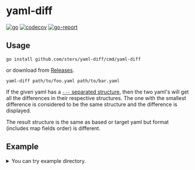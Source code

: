# yaml-diff

[![go](https://github.com/sters/yaml-diff/workflows/Go/badge.svg)](https://github.com/sters/yaml-diff/actions?query=workflow%3AGo)
[![codecov](https://codecov.io/gh/sters/yaml-diff/branch/main/graph/badge.svg)](https://codecov.io/gh/sters/yaml-diff)
[![go-report](https://goreportcard.com/badge/github.com/sters/yaml-diff)](https://goreportcard.com/report/github.com/sters/yaml-diff)

## Usage

```
go install github.com/sters/yaml-diff/cmd/yaml-diff
```
or download from [Releases](https://github.com/sters/yaml-diff/releases).

```
yaml-diff path/to/foo.yaml path/to/bar.yaml
```

If the given yaml has a [`---` separated structure](https://yaml.org/spec/1.2/spec.html#id2760395), then the two yaml's will get all the differences in their respective structures. The one with the smallest difference is considered to be the same structure and the difference is displayed.

The result structure is the same as based or target yaml but format (includes map fields order) is different.

## Example

<details><summary>You can try example directory.</summary>

```text
$ go run cmd/yaml-diff/main.go example/a.yaml example/b.yaml
--- example/a.yaml
+++ example/b.yaml

  spec:
    selector:
      app: "MyApp"
    ports:
      -
-       port: 80
+       port: 8080
        targetPort: 9376
        protocol: "TCP"
  apiVersion: "v1"
  kind: "Service"
  metadata:
    name: "my-service"

  apiVersion: "apps/v1"
  kind: "Deployment"
  metadata:
    name: "app-deployment"
    labels:
      app: "MyApp"
  spec:
    selector:
      matchLabels:
        app: "MyApp"
    template:
      metadata:
        labels:
          app: "MyApp"
      spec:
        containers:
          -
            name: "app"
-           image: "my-app:1.0.0"
+           image: "my-app:1.1.0"
            ports:
              -
                containerPort: 9376
-   replicas: 3
+   replicas: 10

- foo: "missing-in-b"

  this:
    is:
      the: "same"

+ bar:
+   - "missing in a.yaml"

+ baz:
+   - "missing in a.yaml"
```

Even if reverse specify, it also worked properly.

```text
$ go run cmd/yaml-diff/main.go example/b.yaml example/a.yaml
--- example/b.yaml
+++ example/a.yaml

  spec:
    selector:
      app: "MyApp"
    ports:
      -
        protocol: "TCP"
-       port: 8080
+       port: 80
        targetPort: 9376
  apiVersion: "v1"
  kind: "Service"
  metadata:
    name: "my-service"

  apiVersion: "apps/v1"
  kind: "Deployment"
  metadata:
    name: "app-deployment"
    labels:
      app: "MyApp"
  spec:
-   replicas: 10
+   replicas: 3
    selector:
      matchLabels:
        app: "MyApp"
    template:
      metadata:
        labels:
          app: "MyApp"
      spec:
        containers:
          -
            name: "app"
-           image: "my-app:1.1.0"
+           image: "my-app:1.0.0"
            ports:
              -
                containerPort: 9376

- bar:
-   - "missing in a.yaml"

- baz:
-   - "missing in a.yaml"

  this:
    is:
      the: "same"

+ foo: "missing-in-b"
```

</details>
